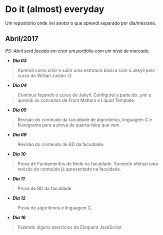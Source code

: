 Do it (almost) everyday
=======================
Um repositório onde irei anotar o que aprendi separado por dia/mês/ano.


Abril/2017
----------

_PS: Abril será focado em criar um portfólio com um nível de mercado._

- **_Dia 03_**
> Aprendi como criar e subir uma estrutura básica com o Jekyll pelo curso do Willian Justen :D

- **_Dia 04_**
> Continuo fazendo o curso de Jekyll. Configurei a parte do _yml e aprendi os conceitos de Front Matters e Liquid Template.

- **_Dia 05_**
> Revisão do conteúdo da faculdade de algoritimos, linguagem C e fluxograma para a prova de quarta-feira que vem.

- **_Dia 09_**
> Revisão do conteúdo de BD da faculdade.

 - **_Dia 10_**
 > Prova de Fundamentos de Rede na faculdade. Somente efetuei uma revisão do conteúdo já apresentado na faculdade.

  - **_Dia 11_**
 > Prova de BD da faculdade.

  - **_Dia 12_**
  > Prova de algoritimos e linguagem C.

 - **_Dia 16_**
 > Fazendo alguns exercícios do Eloquent JavaScript